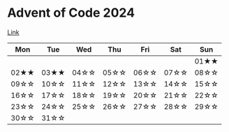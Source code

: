 # Advent of Code 2024
[Link](https://adventofcode.com/2024)

| Mon    | Tue |Wed    | Thu |Fri    | Sat | Sun |
| -------- | ------- | ------- | ------- | ------- | ------- | ------- |
|  |  |  |  |  |  | 01★★ |
| 02★★ | 03★★ | 04☆☆ | 05☆☆ | 06☆☆ | 07☆☆ | 08☆☆ |
| 09☆☆ | 10☆☆ | 11☆☆ | 12☆☆ | 13☆☆ | 14☆☆ | 15☆☆ |
| 16☆☆ | 17☆☆ | 18☆☆ | 19☆☆ | 20☆☆ | 21☆☆ | 22☆☆ |
| 23☆☆ | 24☆☆ | 25☆☆ | 26☆☆ | 27☆☆ | 28☆☆ | 29☆☆ |
| 30☆☆ | 31☆☆ |  |  |  |  |  |
